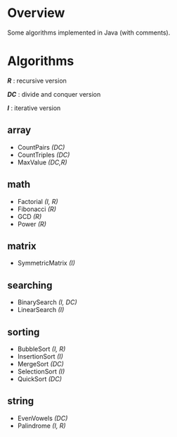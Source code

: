 # Overview
Some algorithms implemented in Java (with comments).

# Algorithms
***R*** : recursive version

***DC*** : divide and conquer version

***I*** : iterative version

## array
- CountPairs *(DC)*
- CountTriples *(DC)*
- MaxValue *(DC,R)*

## math
- Factorial *(I, R)*
- Fibonacci *(R)*
- GCD *(R)*
- Power *(R)*

## matrix
- SymmetricMatrix *(I)*

## searching
- BinarySearch *(I, DC)*
- LinearSearch *(I)*

## sorting
- BubbleSort *(I, R)*
- InsertionSort *(I)*
- MergeSort *(DC)*
- SelectionSort *(I)*
- QuickSort *(DC)*

## string
- EvenVowels *(DC)*
- Palindrome *(I, R)*
